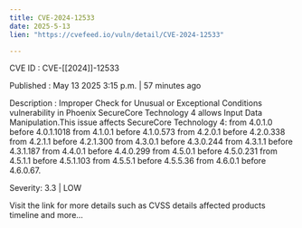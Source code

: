 ```yaml
---
title: CVE-2024-12533
date: 2025-5-13
lien: "https://cvefeed.io/vuln/detail/CVE-2024-12533"

---
```


CVE ID : CVE-[[2024]]-12533

Published :  May 13
2025
3:15 p.m. | 57 minutes ago

Description : Improper Check for Unusual or Exceptional Conditions vulnerability in Phoenix SecureCore Technology 4 allows Input Data Manipulation.This issue affects SecureCore Technology 4: from 4.0.1.0 before 4.0.1.1018
from 4.1.0.1 before 4.1.0.573
from 4.2.0.1 before 4.2.0.338
from 4.2.1.1 before 4.2.1.300
from 4.3.0.1 before 4.3.0.244
from 4.3.1.1 before 4.3.1.187
from 4.4.0.1 before 4.4.0.299
from 4.5.0.1 before 4.5.0.231
from 4.5.1.1 before 4.5.1.103
from 4.5.5.1 before 4.5.5.36
from 4.6.0.1 before 4.6.0.67.

Severity: 3.3 | LOW

Visit the link for more details
such as CVSS details
affected products
timeline
and more...
